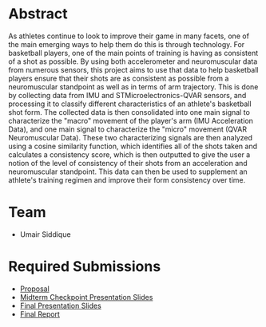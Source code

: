 # Abstract

As athletes continue to look to improve their game in many facets, one of the main emerging ways to help them do this is through technology. For basketball players, one of the main points of training is having as consistent of a shot as possible. By using both accelerometer and neuromuscular data from numerous sensors, this project aims to use that data to help basketball players ensure that their shots are as consistent as possible from a neuromuscular standpoint as well as in terms of arm trajectory. This is done by collecting data from IMU and STMicroelectronics-QVAR sensors, and processing it to classify different characteristics of an athlete's basketball shot form. The collected data is then consolidated into one main signal to characterize the "macro" movement of the player's arm (IMU Acceleration Data), and one main signal to characterize the "micro" movement (QVAR Neuromuscular Data). These two characterizing signals are then analyzed using a cosine similarity function, which identifies all of the shots taken and calculates a consistency score, which is then outputted to give the user a notion of the level of consistency of their shots from an acceleration and neuromuscular standpoint. This data can then be used to supplement an athlete's training regimen and improve their form consistency over time.

# Team

* Umair Siddique

# Required Submissions

* [Proposal](https://usiddique81.github.io/QVAR-Hoops/proposal.md)
* [Midterm Checkpoint Presentation Slides](https://docs.google.com/presentation/d/10Gqj0EP-LYWtTAKIrIHyLa5JLTon9RXgn1h7J-WJVWU/edit?usp=sharing)
* [Final Presentation Slides](https://docs.google.com/presentation/d/1G064ZS4gKXAYPNUvRirchfiTECiC0jXCsWilc5z-gmc/edit?usp=sharing)
* [Final Report](report)
